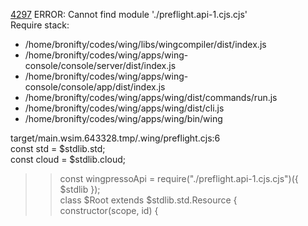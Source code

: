[4297](https://github.com/winglang/wing/pull/4297)
ERROR: Cannot find module './preflight.api-1.cjs.cjs'  
Require stack:  
- /home/bronifty/codes/wing/libs/wingcompiler/dist/index.js  
- /home/bronifty/codes/wing/apps/wing-console/console/server/dist/index.js  
- /home/bronifty/codes/wing/apps/wing-console/console/app/dist/index.js  
- /home/bronifty/codes/wing/apps/wing/dist/commands/run.js  
- /home/bronifty/codes/wing/apps/wing/dist/cli.js  
- /home/bronifty/codes/wing/apps/wing/bin/wing  
  
target/main.wsim.643328.tmp/.wing/preflight.cjs:6  
const std = $stdlib.std;  
const cloud = $stdlib.cloud;  
>> const wingpressoApi = require("./preflight.api-1.cjs.cjs")({ $stdlib });  
class $Root extends $stdlib.std.Resource {  
constructor(scope, id) {



